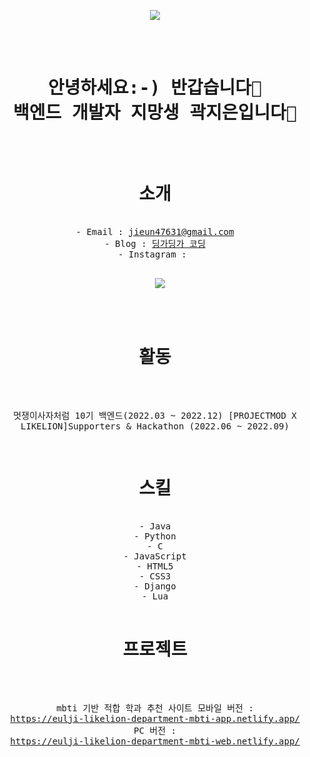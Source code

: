 <p align="center">
  <img src="https://user-images.githubusercontent.com/109029034/221773866-11c56ff5-0d58-4bc2-80b7-032d758fa1d8.png">
</p>
<pre align="center">
<H1>
안녕하세요:-) 반갑습니다👋
백엔드 개발자 지망생 곽지은입니다👋
</H1>

<h1>소개</h1>
- Email : <a href="https://mail.google.com/">jieun47631@gmail.com</a>
- Blog : <a href="https://kwak-jieun.tistory.com"/>딩가딩가 코딩</a>
- Instagram : <p align="center">
  <img src="https://user-images.githubusercontent.com/109029034/221781730-dcfd223f-53d7-4d06-ad1f-a6faa3e6b204.png"></p>

<h1>활동</h1>

멋쟁이사자처럼 10기 백엔드(2022.03 ~ 2022.12)
[PROJECTMOD X LIKELION]Supporters & Hackathon (2022.06 ~ 2022.09)

<h1>스킬</h1>
- Java
- Python
- C
- JavaScript
- HTML5
- CSS3
- Django
- Lua

<h1>프로젝트</h1>

mbti 기반 적합 학과 추천 사이트 
  모바일 버전 : <a href="https://eulji-likelion-department-mbti-app.netlify.app/">https://eulji-likelion-department-mbti-app.netlify.app/</a>
  PC 버전 : <a href="https://eulji-likelion-department-mbti-web.netlify.app/">https://eulji-likelion-department-mbti-web.netlify.app/</a>
  
</pre>
